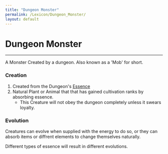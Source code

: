 ```yaml
---
title: "Dungeon Monster"
permalink: /Lexicon/Dungeon_Monster/
layout: default
---
```

# Dungeon Monster
---
A Monster Created by a dungeon. Also known as a 'Mob' for short.

### Creation
1) Created from the Dungeon's [Essence](_Lexicon/Essence.md)
2) Natural Plant or Animal that that has gained cultivation ranks by absorbing essence.
	- This Creature will not obey the dungeon completely unless it swears loyalty.

### Evolution
Creatures can evolve when supplied with the energy to do so, or they can absorb items or diffrent elements to change themselves naturally.

 Different types of essence will result in different evolutions.
